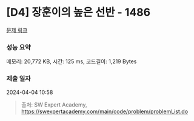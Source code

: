 # [D4] 장훈이의 높은 선반 - 1486 

[문제 링크](https://swexpertacademy.com/main/code/problem/problemDetail.do?contestProbId=AV2b7Yf6ABcBBASw) 

### 성능 요약

메모리: 20,772 KB, 시간: 125 ms, 코드길이: 1,219 Bytes

### 제출 일자

2024-04-04 10:58



> 출처: SW Expert Academy, https://swexpertacademy.com/main/code/problem/problemList.do